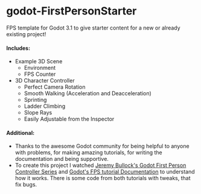 # godot-FirstPersonStarter
FPS template for Godot 3.1 to give starter content for a new or already existing project!

#### Includes:
- Example 3D Scene
  - Environment
  - FPS Counter
- 3D Character Controller
  - Perfect Camera Rotation
  - Smooth Walking (Acceleration and Deacceleration)
  - Sprinting
  - Ladder Climbing
  - Slope Rays
  - Easily Adjustable from the Inspector

#### Additional:
- Thanks to the awesome Godot community for being helpful to anyone with problems, for making amazing tutorials, for writing the documentation and being supportive.
- To create this project I watched [Jeremy Bullock's Godot First Person Controller Series](https://www.youtube.com/watch?v=Etpq-d5af6M&list=PLTZoMpB5Z4aD-rCpluXsQjkGYgUGUZNIV) and [Godot's FPS tutorial Documentation](https://docs.godotengine.org/en/3.1/tutorials/3d/fps_tutorial/) to understand how it works. There is some code from both tutorials with tweaks, that fix bugs.

